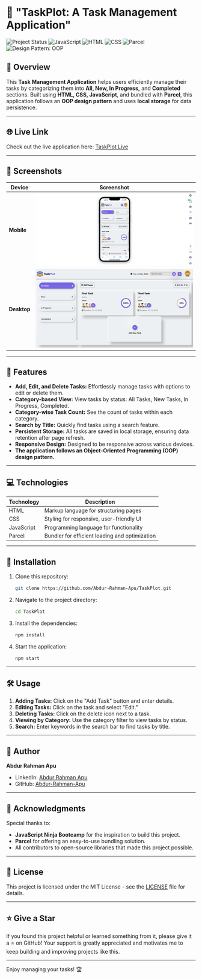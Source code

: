 # 📝 "TaskPlot: A Task Management Application"

![Project Status](https://img.shields.io/badge/Status-Completed-green) ![JavaScript](https://img.shields.io/badge/Built_with-JavaScript-yellow) ![HTML](https://img.shields.io/badge/Built_with-HTML-red) ![CSS](https://img.shields.io/badge/Built_with-CSS-blue) ![Parcel](https://img.shields.io/badge/Bundler-Parcel-purple) ![Design Pattern: OOP](https://img.shields.io/badge/Design%20Pattern-OOP-blue)

## 📌 Overview

This **Task Management Application** helps users efficiently manage their tasks by categorizing them into **All, New, In Progress,** and **Completed** sections. Built using **HTML, CSS, JavaScript**, and bundled with **Parcel**, this application follows an **OOP design pattern** and uses **local storage** for data persistence.

---

## 🌐 Live Link

Check out the live application here: [TaskPlot Live](https://your-live-link.com)

---

## 📸 Screenshots

| Device      | Screenshot                                            |
| ----------- | ----------------------------------------------------- |
| **Mobile**  | ![Mobile View](./src/assets/screenshots/mobile.png)   |
| **Desktop** | ![Desktop View](./src/assets/screenshots/desktop.png) |

---

## 🌟 Features

- **Add, Edit, and Delete Tasks:** Effortlessly manage tasks with options to edit or delete them.
- **Category-based View:** View tasks by status: All Tasks, New Tasks, In Progress, Completed.
- **Category-wise Task Count:** See the count of tasks within each category.
- **Search by Title:** Quickly find tasks using a search feature.
- **Persistent Storage:** All tasks are saved in local storage, ensuring data retention after page refresh.
- **Responsive Design:** Designed to be responsive across various devices.
- **The application follows an Object-Oriented Programming (OOP) design pattern.**

---

## 💻 Technologies

| Technology | Description                                    |
| ---------- | ---------------------------------------------- |
| HTML       | Markup language for structuring pages          |
| CSS        | Styling for responsive, user-friendly UI       |
| JavaScript | Programming language for functionality         |
| Parcel     | Bundler for efficient loading and optimization |

---

## 🚀 Installation

1. Clone this repository:
   ```bash
   git clone https://github.com/Abdur-Rahman-Apu/TaskPlot.git
   ```
2. Navigate to the project directory:
   ```bash
   cd TaskPlot
   ```
3. Install the dependencies:
   ```bash
   npm install
   ```
4. Start the application:

   ```bash
   npm start
   ```

---

## 🛠️ Usage

1. **Adding Tasks:** Click on the "Add Task" button and enter details.
2. **Editing Tasks:** Click on the task and select "Edit."
3. **Deleting Tasks:** Click on the delete icon next to a task.
4. **Viewing by Category:** Use the category filter to view tasks by status.
5. **Search:** Enter keywords in the search bar to find tasks by title.

---

## 👤 Author

**Abdur Rahman Apu**

- LinkedIn: [Abdur Rahman Apu](https://www.linkedin.com/in/abdur-rahman-apu/)
- GitHub: [Abdur-Rahman-Apu](https://github.com/Abdur-Rahman-Apu)

---

## 🙏 Acknowledgments

Special thanks to:

- **JavaScript Ninja Bootcamp** for the inspiration to build this project.
- **Parcel** for offering an easy-to-use bundling solution.
- All contributors to open-source libraries that made this project possible.

---

## 📜 License

This project is licensed under the MIT License - see the [LICENSE](LICENSE) file for details.

---

## ⭐ Give a Star

If you found this project helpful or learned something from it, please give it a ⭐ on GitHub! Your support is greatly appreciated and motivates me to keep building and improving projects like this.

---

Enjoy managing your tasks! 🏆
